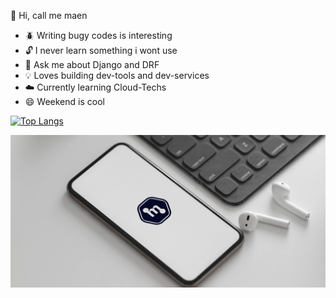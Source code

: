 

 :man:  Hi, call me maen

- :beetle: Writing bugy codes is interesting
- :unlock: I never learn something i wont use
- :snake: Ask me about Django and DRF
- :bulb: Loves building dev-tools and dev-services
- :cloud:  Currently learning Cloud-Techs
- :smile:  Weekend is cool

[![Top Langs](https://github-readme-stats.vercel.app/api/top-langs/?username=maen08)](https://github.com/maen08/github-readme-stats)



 ![maen-image](maen.jpg)
